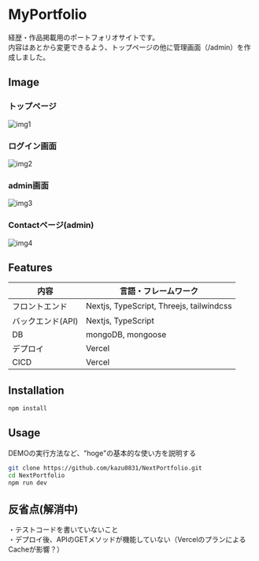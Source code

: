 # MyPortfolio



 
経歴・作品掲載用のポートフォリオサイトです。  
内容はあとから変更できるよう、トップページの他に管理画面（/admin）を作成しました。



 
## Image

### トップページ
![img1](https://github.com/kazu0831/NextPortfolio/assets/137796197/67f05758-4d31-47ed-9986-903f8eed5570)

### ログイン画面
![img2](https://github.com/kazu0831/NextPortfolio/assets/137796197/99d0e1c1-c52f-4503-b330-426f26df5153)

### admin画面
![img3](https://github.com/kazu0831/NextPortfolio/assets/137796197/da7bb7e9-6cf5-4894-997c-2beaaf96623f)

### Contactページ(admin)
![img4](https://github.com/kazu0831/NextPortfolio/assets/137796197/1496e072-04d8-4fea-a5bf-326a22a9057f)

 
## Features
 
| 内容 | 言語・フレームワーク |
|-----|-----|
| フロントエンド | Nextjs, TypeScript, Threejs, tailwindcss |
| バックエンド(API) | Nextjs, TypeScript |
| DB | mongoDB, mongoose |
| デプロイ | Vercel |
| CICD | Vercel |
 

## Installation
 
```bash
npm install 
```
 
## Usage
 
DEMOの実行方法など、"hoge"の基本的な使い方を説明する
 
```bash
git clone https://github.com/kazu0831/NextPortfolio.git
cd NextPortfolio
npm run dev
```
 
## 反省点(解消中)
 
・テストコードを書いていないこと  
・デプロイ後、APIのGETメソッドが機能していない（VercelのプランによるCacheが影響？）
